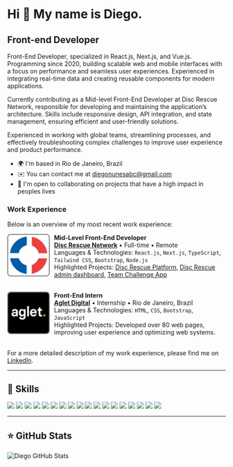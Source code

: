 Hi 👋 My name is Diego.
==========================

Front-end Developer
-----------------------------

Front-End Developer, specialized in React.js, Next.js, and Vue.js. Programming since 2020, building scalable web and mobile interfaces with a focus on performance and seamless user experiences. Experienced in integrating real-time data and creating reusable components for modern applications.

Currently contributing as a Mid-level Front-End Developer at Disc Rescue Network, responsible for developing and maintaining the application’s architecture. Skills include responsive design, API integration, and state management, ensuring efficient and user-friendly solutions.

Experienced in working with global teams, streamlining processes, and effectively troubleshooting complex challenges to improve user experience and product performance.

* 🌍  I'm based in Rio de Janeiro, Brazil
* ✉️  You can contact me at [diegonunesabc@gmail.com](mailto:diegonunesabc@gmail.com)
* 🤝  I'm open to collaborating on projects that have a high impact in peoples lives

### Work Experience

Below is an overview of my most recent work experience:

[<img align="left" height="94px" width="94px" alt="Disc Rescue Network" src="https://raw.githubusercontent.com/DiegoNunes05/DiegoNunes05/main/images/disc-rescue-network-logo.jpeg" style="border: 2px solid #808080; border-radius: 8px; margin-right: 10px;"/>](https://discrescuenetwork.com/)

**Mid-Level Front-End Developer** \
[**Disc Rescue Network**](https://www.discrescuenetwork.com/) • Full-time • Remote \
Languages & Technologies: `React.js`, `Next.js`, `TypeScript`, `Tailwind CSS`, `Bootstrap`, `Node.js` \
Highlighted Projects: [Disc Rescue Platform](https://github.com/Disc-Rescue-Network/disc-rescue-network/), [Disc Rescue admin dashboard](https://github.com/Disc-Rescue-Network/drn-admin-dashboard/), [Team Challenge App](https://github.com/Disc-Rescue-Network/team-challenge-app/) \
<br/>

[<img align="left" height="94px" width="94px" alt="Aglet Digital" src="https://raw.githubusercontent.com/DiegoNunes05/DiegoNunes05/main/images/aglet-digital-logo.jpeg" style="border: 2px solid #808080; border-radius: 8px; margin-right: 10px;"/>](https://aglet.com.br/)

**Front-End Intern** \
[**Aglet Digital**](https://www.linkedin.com/company/aglet-digital/posts/?feedView=all/) • Internship • Rio de Janeiro, Brazil \
Languages & Technologies: `HTML`, `CSS`, `Bootstrap`, `JavaScript` \
Highlighted Projects: Developed over 80 web pages, improving user experience and optimizing web systems. \
<br/>

For a more detailed description of my work experience, please find me on [LinkedIn](https://www.linkedin.com/in/diegonsp/).

---

## 🚀 Skills

<code><img height="32" src="https://img.shields.io/badge/JavaScript-323330?style=for-the-badge&logo=javascript&logoColor=F7DF1E"/></code>
<code><img height="32" src="https://img.shields.io/badge/TypeScript-007ACC?style=for-the-badge&logo=typescript&logoColor=white"/></code>
<code><img height="32" src="https://img.shields.io/badge/GraphQL-E10098?style=for-the-badge&logo=graphql&logoColor=white"/></code>
<code><img height="32" src="https://img.shields.io/badge/HTML5-E34F26?style=for-the-badge&logo=html5&logoColor=white"/></code>
<code><img height="32" src="https://img.shields.io/badge/CSS3-1572B6?style=for-the-badge&logo=css3&logoColor=white"/></code>
<code><img height="32" src="https://img.shields.io/badge/Sass-CC6699?style=for-the-badge&logo=sass&logoColor=white"/></code>
<code><img height="32" src="https://img.shields.io/badge/React-20232A?style=for-the-badge&logo=react&logoColor=61DAFB"/></code>
<code><img height="32" src="https://img.shields.io/badge/React_Native-20232A?style=for-the-badge&logo=react&logoColor=61DAFB"/></code>
<code><img height="32" src="https://img.shields.io/badge/Vue.js-35495E?style=for-the-badge&logo=vue.js&logoColor=4FC08D"/></code>
<code><img height="32" src="https://img.shields.io/badge/Next.js-000000?style=for-the-badge&logo=next.js&logoColor=white"/></code>
<code><img height="32" src="https://img.shields.io/badge/Tailwind_CSS-38B2AC?style=for-the-badge&logo=tailwind-css&logoColor=white"/></code>
<code><img height="32" src="https://img.shields.io/badge/Bootstrap-563D7C?style=for-the-badge&logo=bootstrap&logoColor=white"/></code>
<code><img height="32" src="https://img.shields.io/badge/Node.js-43853D?style=for-the-badge&logo=node.js&logoColor=white"/></code>
<code><img height="32" src="https://img.shields.io/badge/MySQL-00000F?style=for-the-badge&logo=mysql&logoColor=white"/></code>
<code><img height="32" src="https://img.shields.io/badge/Firebase-FFCA28?style=for-the-badge&logo=firebase&logoColor=white"/></code>
<code><img height="32" src="https://img.shields.io/badge/Supabase-3ECF8E?style=for-the-badge&logo=supabase&logoColor=white"/></code>
<code><img height="32" src="https://img.shields.io/badge/PostgreSQL-336791?style=for-the-badge&logo=postgresql&logoColor=white"/></code>
<code><img height="32" src="https://img.shields.io/badge/Express.js-000000?style=for-the-badge&logo=express&logoColor=white"/></code>

---

## ⭐ GitHub Stats

![Diego GitHub Stats](https://github-readme-stats.vercel.app/api?username=DiegoNunes05&show_icons=true&)
